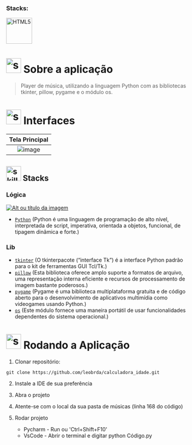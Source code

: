 <!------------------------------------STACKS-->
 
### Stacks:
<p align="left">

  
 <a href="https://developer.mozilla.org/pt-BR/docs/Web/HTML"><img  alt="HTML5"  width="70" height="70" src="https://cdn.jsdelivr.net/gh/devicons/devicon@latest/icons/python/python-original-wordmark.svg"><a/>
   

</p>

<!------------------------------------DESCRIPTION-->
  
  
# <img  alt="skills"  width="40" height="40" src="https://user-images.githubusercontent.com/59892368/148622497-164365e8-f6b0-4f40-bc75-a0ed4da6059b.png">  Sobre a aplicação <!---write here : talk a little about project: what's does, example.  -->
> Player de música, utilizando a linguagem Python com as bibliotecas tkinter, pillow, pygame e o módulo os.

<!------------------------------------LAYOUT -->

# <img  alt="skills"  width="40" height="40" src="https://user-images.githubusercontent.com/59892368/149667468-f228e4e8-c2f0-474d-858d-6b9216f49b2f.png">  Interfaces <!---write here : demonstration of the application layout.  -->




|                             Tela Principal                             |
| :-------------------------------------------------------------------: |
|   ![image](https://github.com/leobrda/music_player/assets/159846392/5b724346-9d76-4f9c-abce-8f8c7ef94cf7) |

<!------------------------------------LIST: STACKS , LIBS & TOOLS-->

## <img  alt="skills"  width="40" height="40" src="https://user-images.githubusercontent.com/59892368/197614534-e12fb94a-b5cf-44ff-8d57-debad7299b0b.png"> Stacks <!---write here: learned concepts; -->

### Lógica 

 <a href="https://www.python.org/"> ![Alt ou título da imagem](https://img.shields.io/badge/-Python-/?logo=Python&logoColor=white&color=informational)<a/>
 * [`Python`](https://www.python.org/) (Python é uma linguagem de programação de alto nível, interpretada de script, imperativa, orientada a objetos, funcional, de tipagem dinâmica e forte.)
   
### Lib
  * [`tkinter`](https://docs.python.org/3/library/tkinter.html) (O tkinterpacote (“interface Tk”) é a interface Python padrão para o kit de ferramentas GUI Tcl/Tk.)
  * [`pillow`](https://pillow.readthedocs.io/en/stable/) (Esta biblioteca oferece amplo suporte a formatos de arquivo, uma representação interna eficiente e recursos de processamento de imagem bastante poderosos.)
  * [`pygame`](https://pypi.org/project/pygame/) (Pygame é uma biblioteca multiplataforma gratuita e de código aberto para o desenvolvimento de aplicativos multimídia como videogames usando Python.)
  * [`os`](https://docs.python.org/3/library/os.html) (Este módulo fornece uma maneira portátil de usar funcionalidades dependentes do sistema operacional.)
 
 
  
  <!------------------------------------RUN APP-->
 
 # <img  alt="skills"  width="40" height="40" src="https://user-images.githubusercontent.com/59892368/142216697-dd93272c-c614-4664-9d63-c4e4dfc3e0f3.gif"> Rodando a Aplicação
 


1. Clonar repositório:

```
git clone https://github.com/leobrda/calculadora_idade.git
```

2. Instale a IDE de sua preferência
 
3. Abra o projeto

4. Atente-se com o local da sua pasta de músicas (linha 168 do código)
 
5. Rodar projeto
   * Pycharm - Run ou 'Ctrl+Shift+F10'
   * VsCode - Abrir o terminal e digitar python Código.py








 

  








